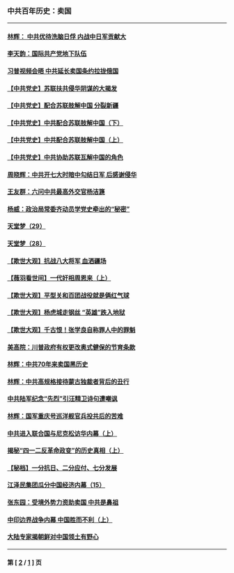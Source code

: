 ### 中共百年历史：卖国
---
#### [林辉： 中共优待洗脑日俘 内战中日军贡献大](../../pages/nf1176117/n13624644.md?10260430) 
#### [李天韵：国际共产党地下队伍](../../pages/nf1176117/n13611808.md?10260430) 
#### [习普视频会晤 中共延长卖国条约拉拢俄国](../../pages/nf1176117/n13060971.md?10260430) 
#### [【中共党史】苏联扶共侵华阴谋的大揭发](../../pages/nf1176117/n13056050.md?10260430) 
#### [【中共党史】配合苏联肢解中国 分裂新疆](../../pages/nf1176117/n13040700.md?10260430) 
#### [【中共党史】中共配合苏联肢解中国（下）](../../pages/nf1176117/n13035660.md?10260430) 
#### [【中共党史】中共配合苏联肢解中国（上）](../../pages/nf1176117/n13030262.md?10260430) 
#### [【中共党史】中共协助苏联瓦解中国的角色](../../pages/nf1176117/n13018109.md?10260430) 
#### [周晓辉：中共开七大时暗中勾结日军 后感谢侵华](../../pages/nf1176117/n12921960.md?10260430) 
#### [王友群：六问中共最高外交官杨洁篪](../../pages/nf1176117/n12836495.md?10260430) 
#### [杨威：政治局常委齐动员学党史牵出的“秘密”](../../pages/nf1176117/n12764642.md?10260430) 
#### [天堂梦（29）](../../pages/nf1176117/n12408465.md?10260430) 
#### [天堂梦（28）](../../pages/nf1176117/n12408309.md?10260430) 
#### [【欺世大观】抗战八大将军 血洒疆场](../../pages/nf1176117/n12357044.md?10260430) 
#### [【薇羽看世间】一代奸相周恩来（上）](../../pages/nf1176117/n12401109.md?10260430) 
#### [【欺世大观】平型关和百团战役就是俩红气球](../../pages/nf1176117/n12359157.md?10260430) 
#### [【欺世大观】杨虎城走钢丝 “英雄”跌入地狱](../../pages/nf1176117/n12358840.md?10260430) 
#### [【欺世大观】千古恨！张学良自称罪人中的罪魁](../../pages/nf1176117/n12358629.md?10260430) 
#### [美高院：川普政府有权更改奥式健保的节育条款](../../pages/nf1176117/n12242171.md?10260430) 
#### [林辉：中共70年来卖国黑历史](../../pages/nf1176117/n11552181.md?10260430) 
#### [林辉：中共高规格接待蒙古独裁者背后的丑行](../../pages/nf1176117/n11225005.md?10260430) 
#### [中共陆军纪念“先烈”引汪精卫诗句遭嘲讽](../../pages/nf1176117/n11153345.md?10260430) 
#### [林辉：国军重庆号巡洋舰官兵投共后的苦难](../../pages/nf1176117/n10997801.md?10260430) 
#### [中共进入联合国与尼克松访华内幕（上）](../../pages/nf1176117/n10138788.md?10260430) 
#### [揭秘“四一二反革命政变”的历史真相（上）](../../pages/nf1176117/n9996650.md?10260430) 
#### [【秘档】一分抗日、二分应付、七分发展](../../pages/nf1176117/n9331484.md?10260430) 
#### [江泽民集团瓜分中国经济内幕（15）](../../pages/nf1176117/n9268584.md?10260430) 
#### [张东园：受境外势力资助卖国 中共是鼻祖](../../pages/nf1176117/n9272480.md?10260430) 
#### [中印边界战争内幕 中国胜而不利（上）](../../pages/nf1176117/n9252458.md?10260430) 
#### [大陆专家揭朝鲜对中国领土有野心](../../pages/nf1176117/n9074056.md?10260430) 

---
#### 第 [ [2](./2.md?10260430) / [1](./1.md?10260430) ] 页
